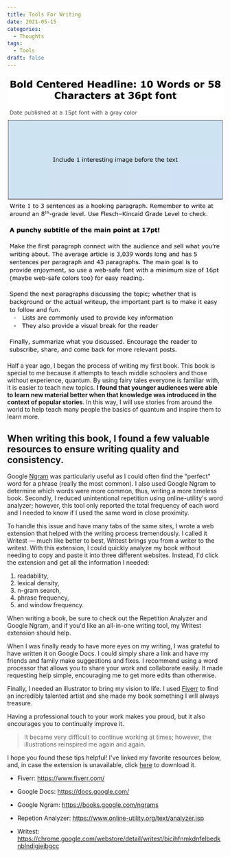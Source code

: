 ```yaml
---
title: Tools For Writing
date: 2021-05-15
categories:
  - Thoughts
tags:
  - Tools
draft: false
---
```


![Ideal Blog Design](/images/7.webp)

Half a year ago, I began the process of writing my first book. This book is special to me because it attempts to teach middle schoolers and those without experience, quantum. By using fairy tales everyone is familiar with, it is easier to teach new topics. **I found that younger audiences were able to learn new material better when that knowledge was introduced in the context of popular stories**. In this way, I will use stories from around the world to help teach many people the basics of quantum and inspire them to learn more.

## When writing this book, I found a few valuable resources to ensure writing quality and consistency.

Google [Ngram](https://wikipedia.org/wiki/N-gram) was particularly useful as I could often find the "perfect" word for a phrase (really the most common). I also used Google Ngram to determine which words were more common, thus, writing a more timeless book. Secondly, I reduced unintentional repetition using online-utility's word analyzer; however, this tool only reported the total frequency of each word and I needed to know if I used the same word in close proximity.

To handle this issue and have many tabs of the same sites, I wrote a web extension that helped with the writing process tremendously. I called it Writest — much like better to best, Writest brings you from a writer to the writest. With this extension, I could quickly analyze my book without needing to copy and paste it into three different websites. Instead, I'd click the extension and get all the information I needed:

1. readability,
2. lexical density,
3. n-gram search,
4. phrase frequency,
5. and window frequency.

When writing a book, be sure to check out the Repetition Analyzer and Google Ngram, and if you'd like an all-in-one writing tool, my Writest extension should help.

When I was finally ready to have more eyes on my writing, I was grateful to have written it on Google Docs. I could simply share a link and have my friends and family make suggestions and fixes. I recommend using a word processor that allows you to share your work and collaborate easily. It made requesting help simple, encouraging me to get more edits than otherwise.

Finally, I needed an illustrator to bring my vision to life. I used [Fiverr](https://www.fiverr.com/) to find an incredibly talented artist and she made my book something I will always treasure.

Having a professional touch to your work makes you proud, but it also encourages you to continually improve it.

> It became very difficult to continue working at times; however, the illustrations reinspired me again and again.

I hope you found these tips helpful! I've linked my favorite resources below, and, in case the extension is unavailable, click <a href="/data/writest.zip">here</a> to download it.

- Fiverr: https://www.fiverr.com/

- Google Docs: https://docs.google.com/

- Google Ngram: https://books.google.com/ngrams

- Repetion Analyzer: https://www.online-utility.org/text/analyzer.jsp

- Writest: https://chrome.google.com/webstore/detail/writest/bicihfnmkdnfelbedknblndigjejbgcc

